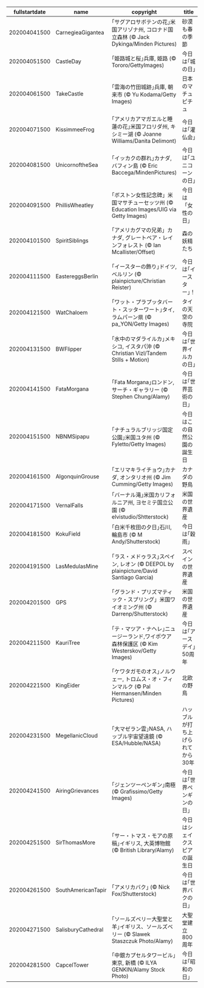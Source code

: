 |fullstartdate|name|copyright|title|image|
|--|--|--|--|--|
202004041500|CarnegieaGigantea|｢サグアロサボテンの花｣米国アリゾナ州, コロナド国立森林 (© Jack Dykinga/Minden Pictures)|砂漠も春の季節|![](/ja-JP/2020/04/202004041500CarnegieaGigantea.jpg)|
202004051500|CastleDay|｢姫路城と桜｣兵庫, 姫路 (© Tororo/GettyImages)|今日は｢城の日｣|![](/ja-JP/2020/04/202004051500CastleDay.jpg)|
202004061500|TakeCastle|｢雲海の竹田城跡｣兵庫, 朝来市 (© Yu Kodama/Getty Images)|日本のマチュピチュ|![](/ja-JP/2020/04/202004061500TakeCastle.jpg)|
202004071500|KissimmeeFrog|｢アメリカアマガエルと睡蓮の花｣米国フロリダ州, キシミー湖  (© Joanne Williams/Danita Delimont)|今日は｢灌仏会｣|![](/ja-JP/2020/04/202004071500KissimmeeFrog.jpg)|
202004081500|UnicornoftheSea|｢イッカクの群れ｣カナダ, バフィン島 (© Eric Baccega/MindenPictures)|今日は｢ユニコーンの日｣|![](/ja-JP/2020/04/202004081500UnicornoftheSea.jpg)|
202004091500|PhillisWheatley|｢ボストン女性記念碑」米国マサチューセッツ州 (© Education Images/UIG via Getty Images)|今日は「女性の日」|![](/ja-JP/2020/04/202004091500PhillisWheatley.jpg)|
202004101500|SpiritSiblings|｢アメリカグマの兄弟」カナダ, グレートベア・レインフォレスト (© Ian Mcallister/Offset)|森の妖精たち|![](/ja-JP/2020/04/202004101500SpiritSiblings.jpg)|
202004111500|EastereggsBerlin|｢イースターの飾り｣ドイツ, ベルリン (© plainpicture/Christian Reister)|今日は｢イースター｣！|![](/ja-JP/2020/04/202004111500EastereggsBerlin.jpg)|
202004121500|WatChaloem|｢ワット・プラプッタバート・スッターワート｣タイ, ラムパーン県 (© pa_YON/Getty Images)|タイの天空の寺院|![](/ja-JP/2020/04/202004121500WatChaloem.jpg)|
202004131500|BWFlipper|｢水中のマダライルカ｣メキシコ, イスタパ沖 (© Christian Vizl/Tandem Stills + Motion)|今日は｢世界イルカの日｣|![](/ja-JP/2020/04/202004131500BWFlipper.jpg)|
202004141500|FataMorgana|｢Fata Morgana｣ロンドン,　サーチ・ギャラリー (© Stephen Chung/Alamy)|今日は｢世界芸術の日｣|![](/ja-JP/2020/04/202004141500FataMorgana.jpg)|
202004151500|NBNMSipapu|｢ナチュラルブリッジ国定公園｣米国ユタ州 (© Fyletto/Getty Images)|今日はこの自然公園の誕生日|![](/ja-JP/2020/04/202004151500NBNMSipapu.jpg)|
202004161500|AlgonquinGrouse|｢エリマキライチョウ｣カナダ, オンタリオ州 (© Jim Cumming/Getty Images)|カナダの野鳥|![](/ja-JP/2020/04/202004161500AlgonquinGrouse.jpg)|
202004171500|VernalFalls|｢バーナル滝｣米国カリフォルニア州, ヨセミテ国立公園 (© elvistudio/Shtterstock)|米国の世界遺産|![](/ja-JP/2020/04/202004171500VernalFalls.jpg)|
202004181500|KokuField|｢白米千枚田の夕日｣石川, 輪島市 (©  M Andy/Shutterstock)|今日は｢穀雨｣|![](/ja-JP/2020/04/202004181500KokuField.jpg)|
202004191500|LasMedulasMine|｢ラス・メドゥラス｣スペイン, レオン (© DEEPOL by plainpicture/David Santiago Garcia)|スペインの世界遺産|![](/ja-JP/2020/04/202004191500LasMedulasMine.jpg)|
202004201500|GPS|｢グランド・プリズマティック・スプリング」米国ワイオミング州 (© Darrenp/Shutterstock)|米国の世界遺産|![](/ja-JP/2020/04/202004201500GPS.jpg)|
202004211500|KauriTree|｢テ・マツア・ナヘレ｣ニュージーランド,ワイポウア森林保護区  (© Kim Westerskov/Getty Images)|今日は｢アースデイ｣50周年|![](/ja-JP/2020/04/202004211500KauriTree.jpg)|
202004221500|KingEider|｢ケワタガモのオス｣ノルウェー, トロムス・オ・フィンマルク (© Pal Hermansen/Minden Pictures)|北欧の野鳥|![](/ja-JP/2020/04/202004221500KingEider.jpg)|
202004231500|MegellanicCloud|｢大マゼラン雲｣NASA, ハッブル宇宙望遠鏡 (© ESA/Hubble/NASA)|ハッブルが打ち上げられてから30年|![](/ja-JP/2020/04/202004231500MegellanicCloud.jpg)|
202004241500|AiringGrievances|｢ジェンツーペンギン｣南極 (© Grafissimo/Getty Images)|今日は｢世界ペンギンの日｣|![](/ja-JP/2020/04/202004241500AiringGrievances.jpg)|
202004251500|SirThomasMore|｢サー・トマス・モアの原稿｣イギリス, 大英博物館 (© British Library/Alamy)|今日はシェイクスピアの誕生日|![](/ja-JP/2020/04/202004251500SirThomasMore.jpg)|
202004261500|SouthAmericanTapir|｢アメリカバク｣ (© Nick Fox/Shutterstock)|今日は｢世界バクの日｣|![](/ja-JP/2020/04/202004261500SouthAmericanTapir.jpg)|
202004271500|SalisburyCathedral|｢ソールズベリー大聖堂と羊｣イギリス、ソールズベリー (© Slawek Staszczuk Photo/Alamy)|大聖堂建立800周年|![](/ja-JP/2020/04/202004271500SalisburyCathedral.jpg)|
202004281500|CapcelTower|｢中銀カプセルタワービル｣東京, 新橋 (© ILYA GENKIN/Alamy Stock Photo)|今日は｢昭和の日｣|![](/ja-JP/2020/04/202004281500CapcelTower.jpg)|
